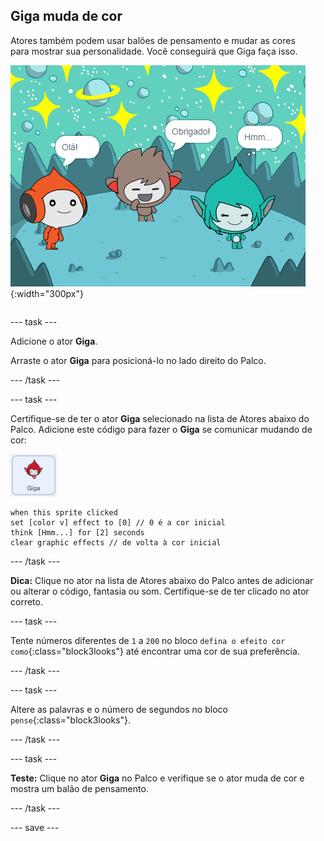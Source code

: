 ## Giga muda de cor

<div style="display: flex; flex-wrap: wrap">
<div style="flex-basis: 200px; flex-grow: 1; margin-right: 15px;">
Atores também podem usar balões de pensamento e mudar as cores para mostrar sua personalidade. Você conseguirá que Giga faça isso.
</div>
<div>

![O ator Giga pensando, "Hmm...".](images/giga-step2.png){:width="300px"}

</div>
</div>

--- task ---

Adicione o ator **Giga**.

Arraste o ator **Giga** para posicioná-lo no lado direito do Palco.

--- /task ---

--- task ---

Certifique-se de ter o ator **Giga** selecionado na lista de Atores abaixo do Palco. Adicione este código para fazer o **Giga** se comunicar mudando de cor:

![O ator Giga.](images/giga-sprite.png)

```blocks3
when this sprite clicked
set [color v] effect to [0] // 0 é a cor inicial
think [Hmm...] for [2] seconds 
clear graphic effects // de volta à cor inicial
```

--- /task ---

**Dica:** Clique no ator na lista de Atores abaixo do Palco antes de adicionar ou alterar o código, fantasia ou som. Certifique-se de ter clicado no ator correto.

--- task ---

Tente números diferentes de `1` a `200` no bloco `defina o efeito cor como`{:class="block3looks"} até encontrar uma cor de sua preferência.

--- /task ---

--- task ---

Altere as palavras e o número de segundos no bloco `pense`{:class="block3looks"}.

--- /task ---

--- task ---

**Teste:** Clique no ator **Giga** no Palco e verifique se o ator muda de cor e mostra um balão de pensamento.

--- /task ---

--- save ---
